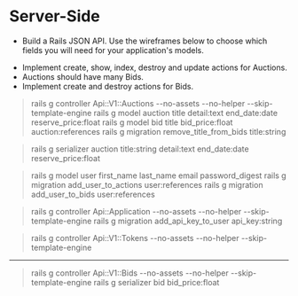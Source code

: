 # Server-Side
* Build a Rails JSON API. Use the wireframes below to choose which fields you will need for your application's models.

- Implement create, show, index, destroy and update actions for Auctions.
- Auctions should have many Bids.
- Implement create and destroy actions for Bids.

> rails g controller Api::V1::Auctions --no-assets --no-helper --skip-template-engine
> rails g model auction title detail:text end_date:date reserve_price:float
> rails g model bid title bid_price:float auction:references
> rails g migration remove_title_from_bids title:string

> rails g serializer auction title:string detail:text end_date:date reserve_price:float

> rails g model user first_name last_name email password_digest
> rails g migration add_user_to_actions user:references
> rails g migration add_user_to_bids user:references

> rails g controller Api::Application --no-assets --no-helper --skip-template-engine
> rails g migration add_api_key_to_user api_key:string

> rails g controller Api::V1::Tokens --no-assets --no-helper --skip-template-engine

---
> rails g controller Api::V1::Bids --no-assets --no-helper --skip-template-engine
> rails g serializer bid bid_price:float
